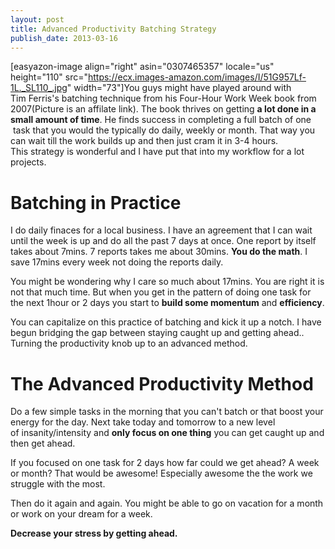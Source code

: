 ```yaml
---
layout: post
title: Advanced Productivity Batching Strategy
publish_date: 2013-03-16
---
```


[easyazon-image align="right" asin="0307465357" locale="us" height="110" src="https://ecx.images-amazon.com/images/I/51G957Lf-1L._SL110_.jpg" width="73"]You guys might have played around with Tim Ferris's batching technique from his Four-Hour Work Week book from 2007(Picture is an affilate link). The book thrives on getting <strong>a lot done in a small amount of time</strong>. He finds success in completing a full batch of one  task that you would the typically do daily, weekly or month. That way you can wait till the work builds up and then just cram it in 3-4 hours. This strategy is wonderful and I have put that into my workflow for a lot projects.

<h1>Batching in Practice</h1>
I do daily finaces for a local business. I have an agreement that I can wait until the week is up and do all the past 7 days at once. One report by itself takes about 7mins. 7 reports takes me about 30mins. <strong>You do the math</strong>. I save 17mins every week not doing the reports daily.

You might be wondering why I care so much about 17mins. You are right it is not that much time. But when you get in the pattern of doing one task for the next 1hour or 2 days you start to <strong>build some momentum</strong> and <strong>efficiency</strong>.

You can capitalize on this practice of batching and kick it up a notch. I have begun bridging the gap between staying caught up and getting ahead.. Turning the productivity knob up to an advanced method.

<h1>The Advanced Productivity Method</h1>
Do a few simple tasks in the morning that you can't batch or that boost your energy for the day. Next take today and tomorrow to a new level of insanity/intensity and <strong>only focus on one thing</strong> you can get caught up and then get ahead.

If you focused on one task for 2 days how far could we get ahead? A week or month? That would be awesome! Especially awesome the the work we struggle with the most.

Then do it again and again. You might be able to go on vacation for a month or work on your dream for a week.

<strong>Decrease your stress by getting ahead.</strong>
